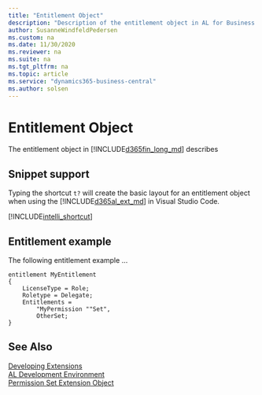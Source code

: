 ```yaml
---
title: "Entitlement Object"
description: "Description of the entitlement object in AL for Business Central."
author: SusanneWindfeldPedersen
ms.custom: na
ms.date: 11/30/2020
ms.reviewer: na
ms.suite: na
ms.tgt_pltfrm: na
ms.topic: article
ms.service: "dynamics365-business-central"
ms.author: solsen
---
```


# Entitlement Object

The entitlement object in [!INCLUDE[d365fin_long_md](includes/d365fin_long_md.md)] describes <!--which objects an administrator or a partner has assigned to a user. -->

## Snippet support

Typing the shortcut `t?` will create the basic layout for an entitlement object when using the [!INCLUDE[d365al_ext_md](../includes/d365al_ext_md.md)] in Visual Studio Code.

[!INCLUDE[intelli_shortcut](includes/intelli_shortcut.md)]

## Entitlement example

The following entitlement example ...

```al
entitlement MyEntitlement
{
    LicenseType = Role;
    Roletype = Delegate;
    Entitlements = 
        "MyPermission ""Set", 
        OtherSet;
}

```
<!--
```AL
permissionset 50130 MyPermissionSet 
{ 
    Access = Internal; 
    ObsoleteState = No; 
    IncludedPermissionSets = SomeSet; 

    Permissions = 
        codeunitSomeCode = x, 
        tabledata Customer = rim,
        tabledata Vendor = RIm,
        codeunitAccSchedManagement= X; 
} 
```
-->

## See Also

[Developing Extensions](devenv-dev-overview.md)  
[AL Development Environment](devenv-reference-overview.md)  
[Permission Set Extension Object](devenv-permissionset-ext-object.md)